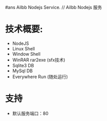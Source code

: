 #ans
Ailbb Nodejs Service. // Ailbb Nodejs 服务

# 技术概要:
- NodeJS
- Linux Shell
- Window Shell
- WinRAR rar2exe (sfx技术)
- Sqlite3 DB
- MySql DB
- Everywhere Run (随处运行)

# 支持
- 默认服务端口：80
